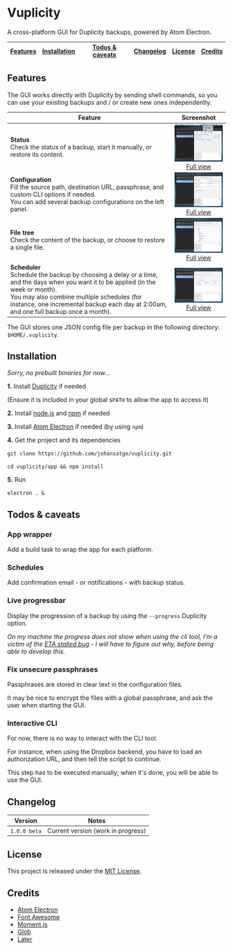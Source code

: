 # Vuplicity

A cross-platform GUI for Duplicity backups, powered by Atom Electron.

[Features](#features) | [Installation](#installation) | [Todos & caveats](#todos) | [Changelog](#changelog) | [License](#license) | [Credits](#credits)
--- | --- | --- | --- | --- | ---

<a id="features"></a>
## Features

The GUI works directly with Duplicity by sending shell commands, so you can use your existing backups and / or create new ones independently.

| Feature | Screenshot |
| --- | :---: |
| **Status**<br>Check the status of a backup, start it manually, or restore its content. | ![Status](/screenshots/status.thumb.png)<br>[Full view](/screenshots/status.full.png?raw=true) |
| **Configuration**<br>Fill the source path, destination URL, passphrase, and custom CLI options if needed.<br>You can add several backup configurations on the left panel. | ![Settings](/screenshots/settings.thumb.png)<br>[Full view](/screenshots/settings.full.png?raw=true) |
| **File tree**<br>Check the content of the backup, or choose to restore a single file. | ![Filetree](/screenshots/filetree.thumb.png)<br>[Full view](/screenshots/filetree.full.png?raw=true) |
| **Scheduler**<br>Schedule the backup by choosing a delay or a time, and the days when you want it to be applied (in the week or month).<br>You may also combine multiple schedules (for instance, one incremental backup each day at 2:00am, and one full backup once a month). | ![Schedules](/screenshots/schedules.thumb.png)<br>[Full view](/screenshots/schedules.full.png?raw=true) |

The GUI stores one JSON config file per backup in the following directory: `$HOME/.vuplicity`.

<a id="installation"></a>
## Installation

*Sorry, no prebuilt binaries for now...*

**1.** Install [Duplicity](http://duplicity.nongnu.org/) if needed

(Ensure it is included in your global `$PATH` to allow the app to access it)

**2.** Install [node.js](https://nodejs.org/) and [npm](https://github.com/npm/npm) if needed

**3.** Install [Atom Electron](http://electron.atom.io/) if needed (by using `npm`)

**4.** Get the project and its dependencies

```
git clone https://github.com/johansatge/vuplicity.git
```

```
cd vuplicity/app && npm install
```

**5.** Run

```
electron . &
```

<a id="todos"></a>
## Todos & caveats

### App wrapper

Add a build task to wrap the app for each platform.

### Schedules

Add confirmation email - or notifications - with backup status.

### Live progressbar

Display the progression of a backup by using the `--progress` Duplicity option.

*On my machine the progress does not show when using the cli tool, I'm a victim of the [ETA stalled bug](https://www.google.com/#q=duplicity+eta+stalled) - I will have to figure out why, before being able to develop this.*

### Fix unsecure passphrases

Passphrases are stored in clear text in the configuration files.

It may be nice to encrypt the files with a global passphrase, and ask the user when starting the GUI.

### Interactive CLI

For now, there is no way to interact with the CLI tool.

For instance, when using the Dropbox backend, you have to load an authorization URL, and then tell the script to continue.

This step has to be executed manually; when it's done, you will be able to use the GUI.

<a id="changelog"></a>
## Changelog

| Version | Notes |
| --- | --- |
| `1.0.0 beta` | Current version (work in progress) |

<a id="license"></a>
## License

This project is released under the [MIT License](LICENSE).

<a id="credits"></a>
## Credits

* [Atom Electron](http://electron.atom.io)
* [Font Awesome](http://fontawesome.io)
* [Moment.js](http://momentjs.com)
* [Glob](https://github.com/isaacs/node-glob)
* [Later](https://github.com/bunkat/later)
